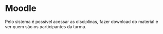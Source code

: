 # Moodle
Pelo sistema é possível acessar as disciplinas, fazer download do material e ver quem são os participantes da turma.
